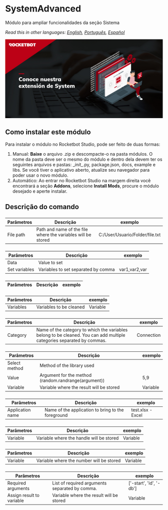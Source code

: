 



# SystemAdvanced
  
Módulo para ampliar funcionalidades da seção Sistema  

*Read this in other languages: [English](Manual_SystemAdvanced.md), [Português](Manual_SystemAdvanced.pr.md), [Español](Manual_SystemAdvanced.es.md)*
  
![banner](imgs/Modulo-System.jpg)
## Como instalar este módulo
  
Para instalar o módulo no Rocketbot Studio, pode ser feito de duas formas:
1. Manual: __Baixe__ o arquivo .zip e descompacte-o na pasta módulos. O nome da pasta deve ser o mesmo do módulo e dentro dela devem ter os seguintes arquivos e pastas: \__init__.py, package.json, docs, example e libs. Se você tiver o aplicativo aberto, atualize seu navegador para poder usar o novo módulo.
2. Automático: Ao entrar no Rocketbot Studio na margem direita você encontrará a seção **Addons**, selecione **Install Mods**, procure o módulo desejado e aperte instalar.  


## Descrição do comando

### 
  

|Parâmetros|Descrição|exemplo|
| --- | --- | --- |
|File path  |Path and name of the file where the variables will be stored|C:/User/Usuario/Folder/file.txt|

### 
  

|Parâmetros|Descrição|exemplo|
| --- | --- | --- |
|Data |Value to set||
|Set variables |Variables to set separated by comma|var1,var2,var|

### 
  

|Parâmetros|Descrição|exemplo|
| --- | --- | --- |

### 
  

|Parâmetros|Descrição|exemplo|
| --- | --- | --- |
|Variables|Variables to be cleaned|Variable|

### 
  

|Parâmetros|Descrição|exemplo|
| --- | --- | --- |
|Category|Name of the category to which the variables belong to be cleaned. You can add multiple categories separated by commas.|Connection|

### 
  

|Parâmetros|Descrição|exemplo|
| --- | --- | --- |
|Select method|Method of the library used||
|Value|Argument for the method (random.randrange(argument))|5,9|
|Variable|Variable where the result will be stored|Variable|

### 
  

|Parâmetros|Descrição|exemplo|
| --- | --- | --- |
|Application name|Name of the application to bring to the foreground|test.xlsx - Excel|

### 
  

|Parâmetros|Descrição|exemplo|
| --- | --- | --- |
|Variable|Variable where the handle will be stored|Variable|

### 
  

|Parâmetros|Descrição|exemplo|
| --- | --- | --- |
|Variable|Variable where the number will be stored|Variable|

### 
  

|Parâmetros|Descrição|exemplo|
| --- | --- | --- |
|Required arguments|List of required arguments separated by comma.|['-start', 'id', '-db']|
|Assign result to variable|Variable where the result will be stored|Variable|
